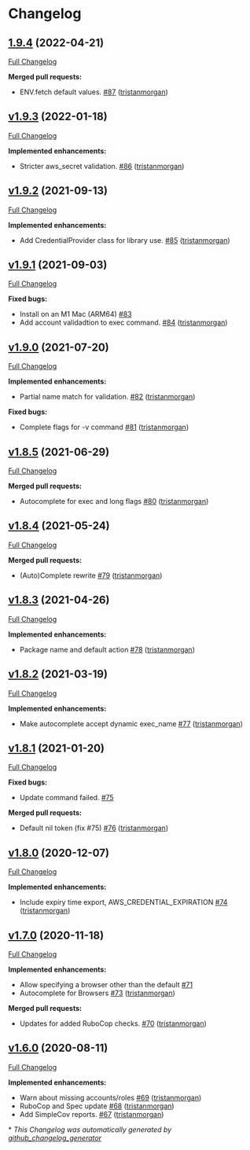 # Changelog

## [1.9.4](https://github.com/servian/awskeyring/tree/1.9.4) (2022-04-21)

[Full Changelog](https://github.com/servian/awskeyring/compare/v1.9.3...1.9.4)

**Merged pull requests:**

- ENV.fetch default values. [\#87](https://github.com/servian/awskeyring/pull/87) ([tristanmorgan](https://github.com/tristanmorgan))

## [v1.9.3](https://github.com/servian/awskeyring/tree/v1.9.3) (2022-01-18)

[Full Changelog](https://github.com/servian/awskeyring/compare/v1.9.2...v1.9.3)

**Implemented enhancements:**

- Stricter aws\_secret validation. [\#86](https://github.com/servian/awskeyring/pull/86) ([tristanmorgan](https://github.com/tristanmorgan))

## [v1.9.2](https://github.com/servian/awskeyring/tree/v1.9.2) (2021-09-13)

[Full Changelog](https://github.com/servian/awskeyring/compare/v1.9.1...v1.9.2)

**Implemented enhancements:**

- Add CredentialProvider class for library use. [\#85](https://github.com/servian/awskeyring/pull/85) ([tristanmorgan](https://github.com/tristanmorgan))

## [v1.9.1](https://github.com/servian/awskeyring/tree/v1.9.1) (2021-09-03)

[Full Changelog](https://github.com/servian/awskeyring/compare/v1.9.0...v1.9.1)

**Fixed bugs:**

- Install on an M1 Mac \(ARM64\) [\#83](https://github.com/servian/awskeyring/issues/83)
- Add account validadtion to exec command. [\#84](https://github.com/servian/awskeyring/pull/84) ([tristanmorgan](https://github.com/tristanmorgan))

## [v1.9.0](https://github.com/servian/awskeyring/tree/v1.9.0) (2021-07-20)

[Full Changelog](https://github.com/servian/awskeyring/compare/v1.8.5...v1.9.0)

**Implemented enhancements:**

- Partial name match for validation. [\#82](https://github.com/servian/awskeyring/pull/82) ([tristanmorgan](https://github.com/tristanmorgan))

**Fixed bugs:**

- Complete flags for -v command [\#81](https://github.com/servian/awskeyring/pull/81) ([tristanmorgan](https://github.com/tristanmorgan))

## [v1.8.5](https://github.com/servian/awskeyring/tree/v1.8.5) (2021-06-29)

[Full Changelog](https://github.com/servian/awskeyring/compare/v1.8.4...v1.8.5)

**Merged pull requests:**

- Autocomplete for exec and long flags [\#80](https://github.com/servian/awskeyring/pull/80) ([tristanmorgan](https://github.com/tristanmorgan))

## [v1.8.4](https://github.com/servian/awskeyring/tree/v1.8.4) (2021-05-24)

[Full Changelog](https://github.com/servian/awskeyring/compare/v1.8.3...v1.8.4)

**Merged pull requests:**

- \(Auto\)Complete rewrite [\#79](https://github.com/servian/awskeyring/pull/79) ([tristanmorgan](https://github.com/tristanmorgan))

## [v1.8.3](https://github.com/servian/awskeyring/tree/v1.8.3) (2021-04-26)

[Full Changelog](https://github.com/servian/awskeyring/compare/v1.8.2...v1.8.3)

**Implemented enhancements:**

- Package name and default action [\#78](https://github.com/servian/awskeyring/pull/78) ([tristanmorgan](https://github.com/tristanmorgan))

## [v1.8.2](https://github.com/servian/awskeyring/tree/v1.8.2) (2021-03-19)

[Full Changelog](https://github.com/servian/awskeyring/compare/v1.8.1...v1.8.2)

**Implemented enhancements:**

- Make autocomplete accept dynamic exec\_name [\#77](https://github.com/servian/awskeyring/pull/77) ([tristanmorgan](https://github.com/tristanmorgan))

## [v1.8.1](https://github.com/servian/awskeyring/tree/v1.8.1) (2021-01-20)

[Full Changelog](https://github.com/servian/awskeyring/compare/v1.8.0...v1.8.1)

**Fixed bugs:**

- Update command failed. [\#75](https://github.com/servian/awskeyring/issues/75)

**Merged pull requests:**

- Default nil token \(fix \#75\) [\#76](https://github.com/servian/awskeyring/pull/76) ([tristanmorgan](https://github.com/tristanmorgan))

## [v1.8.0](https://github.com/servian/awskeyring/tree/v1.8.0) (2020-12-07)

[Full Changelog](https://github.com/servian/awskeyring/compare/v1.7.0...v1.8.0)

**Implemented enhancements:**

- Include expiry time export, AWS\_CREDENTIAL\_EXPIRATION [\#74](https://github.com/servian/awskeyring/pull/74) ([tristanmorgan](https://github.com/tristanmorgan))

## [v1.7.0](https://github.com/servian/awskeyring/tree/v1.7.0) (2020-11-18)

[Full Changelog](https://github.com/servian/awskeyring/compare/v1.6.0...v1.7.0)

**Implemented enhancements:**

- Allow specifying a browser other than the default [\#71](https://github.com/servian/awskeyring/issues/71)
- Autocomplete for Browsers [\#73](https://github.com/servian/awskeyring/pull/73) ([tristanmorgan](https://github.com/tristanmorgan))

**Merged pull requests:**

- Updates for added RuboCop checks. [\#70](https://github.com/servian/awskeyring/pull/70) ([tristanmorgan](https://github.com/tristanmorgan))

## [v1.6.0](https://github.com/servian/awskeyring/tree/v1.6.0) (2020-08-11)

[Full Changelog](https://github.com/servian/awskeyring/compare/v1.5.0...v1.6.0)

**Implemented enhancements:**

- Warn about missing accounts/roles [\#69](https://github.com/servian/awskeyring/pull/69) ([tristanmorgan](https://github.com/tristanmorgan))
- RuboCop and Spec update [\#68](https://github.com/servian/awskeyring/pull/68) ([tristanmorgan](https://github.com/tristanmorgan))
- Add SimpleCov reports. [\#67](https://github.com/servian/awskeyring/pull/67) ([tristanmorgan](https://github.com/tristanmorgan))



\* *This Changelog was automatically generated by [github_changelog_generator](https://github.com/github-changelog-generator/github-changelog-generator)*
